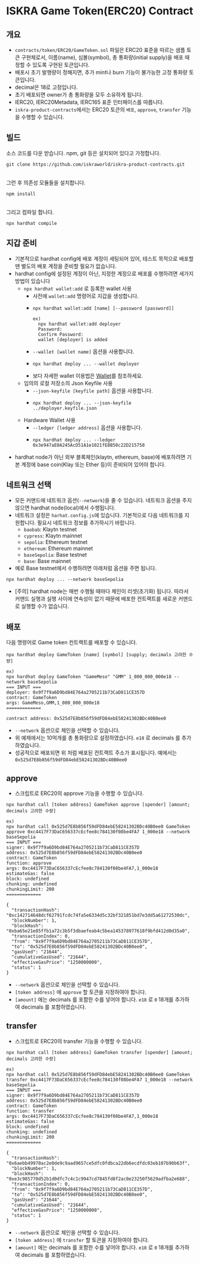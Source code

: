 # ISKRA Game Token(ERC20) Contract

## 개요
- `contracts/token/ERC20/GameToken.sol` 파일은 ERC20 표준을 따르는 샘플 토큰 구현체로서, 이름(name), 심볼(symbol), 총 통화량(initial supply)을 배포 때 정할 수 있도록 구현된 토큰입니다.
- 배포시 초기 발행량이 정해지면, 추가 mint나 burn 기능이 불가능한 고정 통화량 토큰입니다.
- decimal은 18로 고정입니다.
- 초기 배포되면 owner가 총 통화량을 모두 소유하게 됩니다.
- IERC20, IERC20Metadata, IERC165 표준 인터페이스를 따릅니다.
- `iskra-product-contracts`에서는 ERC20 토큰의 `배포`, `approve`, `transfer` 기능을 수행할 수 있습니다.

## 빌드
소스 코드를 다운 받습니다. npm, git 등은 설치되어 있다고 가정합니다.
```
git clone https://github.com/iskraworld/iskra-product-contracts.git
```
<br>
그런 후 의존성 모듈들을 설치합니다.

```
npm install
```
<br>
그리고 컴파일 합니다.

```
npx hardhat compile
```

## 지갑 준비
- 기본적으로 hardhat config에 배포 계정이 세팅되어 있어, 테스트 목적으로 배포할 땐 별도의 배포 계정을 준비할 필요가 없습니다.
- hardhat config에 설정된 계정이 아닌, 지정한 계정으로 배포를 수행하려면 세가지 방법이 있습니다
  - `npx hardhat wallet:add` 로 등록한 wallet 사용
    - 사전에  `wallet:add` 명령어로 지갑을 생성합니다.
    - ```
      npx hardhat wallet:add [name] [--password [password]]

      ex)
        npx hardhat wallet:add deployer
        Password:
        Confirm Password:
        wallet [deployer] is added
      ```
    - `--wallet [wallet name]` 옵션을 사용합니다.
    - ```
      npx hardhat deploy ... --wallet deployer
      ```
    - 보다 자세한 wallet 이용법은 [Wallet](wallet.md)를 참조하세요.
  - 임의의 로컬 저장소의 Json Keyfile 사용
    - `--json-keyfile [keyfile path]` 옵션을 사용합니다.
    - ```
      npx hardhat deploy ... --json-keyfile ../deployer.keyfile.json
      ```
  - Hardware Wallet 사용
    - `--ledger [ledger address]` 옵션을 사용합니다.
    - ```
      npx hardhat deploy ... --ledger 0x3e947aE0A245AcD51A1e1021fE8B50c22D215758
      ```
- hardhat node가 아닌 외부 블록체인(klaytn, ethereum, base)에 배포하려면 기본 계정에 base coin(Klay 또는 Ether 등)이 준비되어 있어야 합니다.


## 네트워크 선택
- 모든 커맨드에 네트워크 옵션(`--network`)을 줄 수 있습니다. 네트워크 옵션을 주지 않으면 hardhat node(local)에서 수행됩니다.
- 네트워크 설정은 `harhat.config.js`에 있습니다. 기본적으로 다음 네트워크를 지원합니다. 필요시 네트워크 정보를 추가하시기 바랍니다.
  - `baobab`: Klaytn testnet
  - `cypress`: Klaytn mainnet
  - `sepolia`: Ethereum testnet
  - `ethereum`: Ethereum mainnet
  - `baseSepolia`: Base testnet
  - `base`: Base mainnet
- 예로 Base testnet에서 수행하려면 아래처럼 옵션을 주면 됩니다.

```
npx hardhat deploy ... --network baseSepolia
```
- [주의] hardhat node는 매번 수행될 때마다 체인이 리셋(초기화) 됩니다. 따라서 커맨드 실행과 실행 사이에 연속성이 없기 때문에 배포한 컨트랙트를 새로운 커맨드로 실행할 수가 없습니다.

## 배포

다음 명령어로 Game token 컨트랙트를 배포할 수 있습니다.

```
npx hardhat deploy GameToken [name] [symbol] [supply; decimals 고려한 수량]

ex)
npx hardhat deploy GameToken "GameMeso" "GMM" 1_000_000_000e18 --network baseSepolia
=== INPUT ===
deployer: 0x9f7f9a6D9bd84E764a2705211b73CaD811CE357D
contract: GameToken
args: GameMeso,GMM,1_000_000_000e18
=============

contract address: 0x525d7E8b856f59dFD84ebE58241302BDc40B0ee0
```

- `--network` 옵션으로 체인을 선택할 수 있습니다.
- 위 예제에서는 10억개를 총 통화량으로 설정하였습니다. `e18` 로 decimals 를 추가하였습니다.
- 성공적으로 배포되면 위 처럼 배포된 컨트랙트 주소가 표시됩니다. 예에서는 `0x525d7E8b856f59dFD84ebE58241302BDc40B0ee0`

## approve
- 스크립트로 ERC20의 approve 기능을 수행할 수 있습니다.
```
npx hardhat call [token address] GameToken approve [spender] [amount; decimals 고려한 수량]

ex)
npx hardhat call 0x525d7E8b856f59dFD84ebE58241302BDc40B0ee0 GameToken approve 0xc4417F73DaC656337cEcfee8c784130f08be4FA7 1_000e18 --network baseSepolia
=== INPUT ===
signer: 0x9f7f9a6D9bd84E764a2705211b73CaD811CE357D
address: 0x525d7E8b856f59dFD84ebE58241302BDc40B0ee0
contract: GameToken
function: approve
args: 0xc4417F73DaC656337cEcfee8c784130f08be4FA7,1_000e18
estimateGas: false
block: undefined
chunking: undefined
chunkingLimit: 200
=============

{
  "transactionHash": "0xc142714648dcf62791fcdc74fa5e6334d5c32bf321851bd7e3dd5a61272530dc",
  "blockNumber": 1,
  "blockHash": "0xba65e21e85ffb1a72c3b5f3dbaefeab4c5bea145378977618f9bfd412d0d35a0",
  "transactionIndex": 0,
  "from": "0x9f7f9a6D9bd84E764a2705211b73CaD811CE357D",
  "to": "0x525d7E8b856f59dFD84ebE58241302BDc40B0ee0",
  "gasUsed": "21644",
  "cumulativeGasUsed": "21644",
  "effectiveGasPrice": "1250000000",
  "status": 1
}

```
- `--network` 옵션으로 체인을 선택할 수 있습니다.
- `[token address]` 에 `approve` 할 토큰을 지정하여야 합니다.
- `[amount]` 에는 decimals 를 포함한 수를 넣어야 합니다. `e18` 로 `0` 18개를 추가하여 decimals 를 포함하였습니다.

## transfer
- 스크립트로 ERC20의 transfer 기능을 수행할 수 있습니다.

```
npx hardhat call [token address] GameToken transfer [spender] [amount; decimals 고려한 수량]

ex)
npx hardhat call 0x525d7E8b856f59dFD84ebE58241302BDc40B0ee0 GameToken transfer 0xc4417F73DaC656337cEcfee8c784130f08be4FA7 1_000e18 --network baseSepolia
=== INPUT ===
signer: 0x9f7f9a6D9bd84E764a2705211b73CaD811CE357D
address: 0x525d7E8b856f59dFD84ebE58241302BDc40B0ee0
contract: GameToken
function: transfer
args: 0xc4417F73DaC656337cEcfee8c784130f08be4FA7,1_000e18
estimateGas: false
block: undefined
chunking: undefined
chunkingLimit: 200
=============

{
  "transactionHash": "0x6aebb49970ac2e0de9c9aad9657ce5dfc0fdbca22db6ecdfdc03eb107b90b63f",
  "blockNumber": 1,
  "blockHash": "0xe3c985770d52b1d0dfc7c4c1c9947cd7845fd8f2ac0e23250f5629adfba2e688",
  "transactionIndex": 0,
  "from": "0x9f7f9a6D9bd84E764a2705211b73CaD811CE357D",
  "to": "0x525d7E8b856f59dFD84ebE58241302BDc40B0ee0",
  "gasUsed": "21644",
  "cumulativeGasUsed": "21644",
  "effectiveGasPrice": "1250000000",
  "status": 1
}

```
- `--network` 옵션으로 체인을 선택할 수 있습니다.
- `[token address]` 에 `transfer` 할 토큰을 지정하여야 합니다.
- `[amount]` 에는 decimals 를 포함한 수를 넣어야 합니다. `e18` 로 `0` 18개를 추가하여 decimals 를 포함하였습니다.
